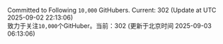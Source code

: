 Committed to Following `10,000` GitHubers. Current: <!-- FOLLOWING_COUNT -->302<!-- FOLLOWING_COUNT --> (Update at UTC <!-- LAST_UPDATED -->2025-09-02 22:13:06<!-- LAST_UPDATED -->)<br>
致力于关注`10,000`个GitHuber。当前：<!-- FOLLOWING_COUNT -->302<!-- FOLLOWING_COUNT --> (更新于北京时间 <!-- LAST_UPDATED_CST -->2025-09-03 06:13:06<!-- LAST_UPDATED_CST -->)
